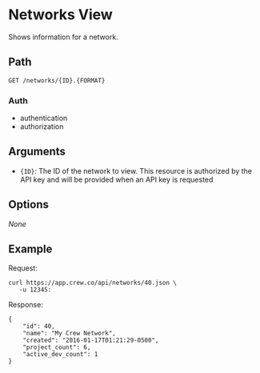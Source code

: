 # Networks View

Shows information for a network.

## Path

`GET /networks/{ID}.{FORMAT}`

### Auth

- authentication
- authorization

## Arguments

- `{ID}`: The ID of the network to view. This resource is authorized by the API key and will be provided when an API
key is requested

## Options

*None*

## Example

Request:
```
curl https://app.crew.co/api/networks/40.json \
   -u 12345:
```

Response:
```
{
    "id": 40,
    "name": "My Crew Network",
    "created": "2016-01-17T01:21:29-0500",
    "project_count": 6,
    "active_dev_count": 1
}
```
